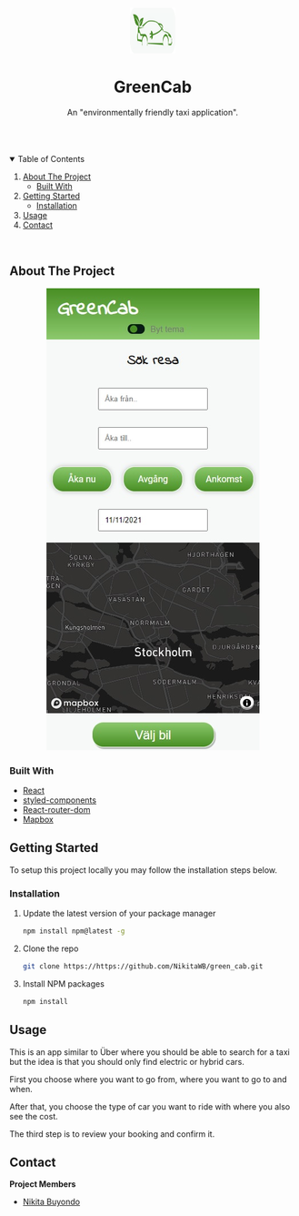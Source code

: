 <br />
<p align="center">
<img src="src/images/logo.svg" alt="Logo" width="80" height="80">

  <h1 align="center">GreenCab</h1>

  <p align="center">
    An "environmentally friendly taxi application".
    <br />
    <br />
    <br />
  </p>
</p>
<br />

<details open="open">
  <summary>Table of Contents</summary>
  <ol>
    <li>
      <a href="#about-the-project">About The Project</a>
      <ul>
        <li><a href="#built-with">Built With</a></li>
      </ul>
    </li>
    <li>
      <a href="#getting-started">Getting Started</a>
      <ul>
        <li><a href="#installation">Installation</a></li>
      </ul>
    </li>
    <li><a href="#usage">Usage</a></li>
    <li><a href="#contact">Contact</a></li>
  </ol>
</details>
<br />

## About The Project

<p align="center">
    <img src="public\images\GreenCab-prototyp.jpg" alt="Screenshot">
</p>

### Built With

- [React](https://reactjs.org/)
- [styled-components](https://styled-components.com/)
- [React-router-dom](https://reactrouter.com/web/guides/quick-start)
- [Mapbox](https://www.mapbox.com/)


## Getting Started

To setup this project locally you may follow the installation steps below.

### Installation

1. Update the latest version of your package manager
   ```sh
   npm install npm@latest -g
   ```
2. Clone the repo
   ```sh
   git clone https://https://github.com/NikitaWB/green_cab.git
   ```
3. Install NPM packages
   ```sh
   npm install
   ```

## Usage


This is an app similar to Über where you should be able to search for a taxi but the idea is that you should only find electric or hybrid cars.

First you choose where you want to go from, where you want to go to and when.

After that, you choose the type of car you want to ride with where you also see the cost.

The third step is to review your booking and confirm it.


## Contact

**Project Members**

- [Nikita Buyondo](https://github.com/NikitaWB)

